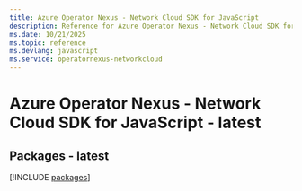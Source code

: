 ```yaml
---
title: Azure Operator Nexus - Network Cloud SDK for JavaScript
description: Reference for Azure Operator Nexus - Network Cloud SDK for JavaScript
ms.date: 10/21/2025
ms.topic: reference
ms.devlang: javascript
ms.service: operatornexus-networkcloud
---
```

# Azure Operator Nexus - Network Cloud SDK for JavaScript - latest
## Packages - latest
[!INCLUDE [packages](operator-nexus---network-cloud-index.md)]